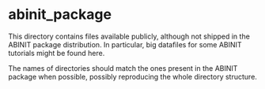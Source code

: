 # abinit_package
This directory contains files available publicly, although not shipped in the ABINIT package distribution.
In particular, big datafiles for some ABINIT tutorials might be found here. 

The names of directories should match the ones present in the ABINIT package when possible, possibly reproducing
the whole directory structure. 
